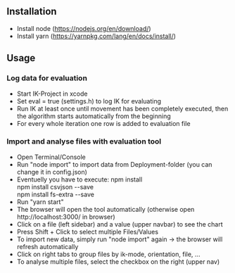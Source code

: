 ## Installation

- Install node (https://nodejs.org/en/download/)
- Install yarn (https://yarnpkg.com/lang/en/docs/install/)

## Usage

### Log data for evaluation

- Start IK-Project in xcode
- Set eval = true (settings.h) to log IK for evaluating
- Run IK at least once until movement has been completely executed, then the algorithm starts automatically from the beginning
- For every whole iteration one row is added to evaluation file

### Import and analyse files with evaluation tool

- Open Terminal/Console
- Run "node import" to import data from Deployment-folder (you can change it in config.json)
- Eventuelly you have to execute:
npm install <br />
npm install csvjson --save <br />
npm install fs-extra --save <br />
- Run "yarn start"
- The browser will open the tool automatically (otherwise open http://localhost:3000/ in browser)
- Click on a file (left sidebar) and a value (upper navbar) to see the chart
- Press Shift + Click to select multiple Files/Values
- To import new data, simply run "node import" again -> the browser will refresh automatically
- Click on right tabs to group files by ik-mode, orientation, file, ...
- To analyse multiple files, select the checkbox on the right (upper nav)
